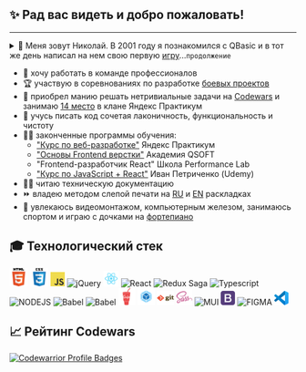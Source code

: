 ## ✨ Рад вас видеть и добро пожаловать!
***
 <details>
  <summary>📝 Меня зовут Николай. В 2001 году я познакомился с QBasic и в тот же день написал на нем свою первую <a href="https://github.com/NikolayMishaev/pc-simulator-game" title="репозиторий игры">игру</a>...<code>продолжение</code></summary>
Мне нравилось писать код и я работал над продолжением, выбрав DarkBasic. Но доделать игру не удалось, т.к. началась подготовка к поступлению в институт. Родители не хотели нарушать династию агрономов в поколении :) Несколько лет я работал по специальности. У меня появилась семья и дети. Я хотел бы вернуться к программированию, но на тот момент не мог себе позволить учиться снова. Еще 10 лет я отдал транспортной компании. Мне всегда хотелось использовать свой потенциал. Как-то раз я увидел рекламу Яндекс Практикума, который привлек мое внимание и убедил в осуществлении мечты. Я решил рискнуть и изменить свою жизнь. С интересом прошел обучение. И спустя 20 летний перерыв, с радостью возвращаюсь к хобби детства, чтобы превратить его в любимую работу!
</details>

- :briefcase: хочу работать в команде профессионалов
- :trophy: участвую в соревнованиях по разработке [боевых проектов](https://github.com/NikolayMishaev/BBBS "репозиторий верстки сайта «Старшие Братья Старшие Сестры»")
- :key: приобрел манию решать нетривиальные задачи на [Codewars](https://www.codewars.com/users/NikolayMishaev "мой профиль на Codewars") и занимаю [14 место](https://disk.yandex.ru/i/YM3ENReCRffZdQ "таблица с рейтингом") в клане Яндекс Практикум
- :dart: учусь писать код сочетая лаконичность, функциональность и чистоту
- 👨‍🎓 законченные программы обучения: 
    - ["Курс по веб-разработке"](https://disk.yandex.ru/i/IjNNkBJhovri1w "диплом об окончании") Яндекс Практикум
    - ["Основы Frontend верстки"](https://disk.yandex.ru/i/9FBiSZU0fS1Tqg "диплом об окончании") Академия QSOFT
    - "Frontend-разработчик React" Школа Performance Lab
    -  ["Курс по JavaScript + React"](https://disk.yandex.ru/i/D-r5Z90s1dF99A "сертификат об окончании") Иван Петриченко (Udemy)
- 🕵️‍♂️ читаю техническую документацию
- ⏩ владею методом слепой печати на [RU](https://disk.yandex.ru/i/7RXexxQOoae9ZA "сертификат теста печати") и [EN](https://disk.yandex.ru/i/bI7jfEPjlvC-rg "сертификат теста печати") раскладках
- 🎥 увлекаюсь видеомонтажом, компьютерным железом, занимаюсь спортом и играю с дочками на [фортепиано](https://youtu.be/UHtE-Ha_QPY "ролик моей игры")

## 🎓 Технологический стек
<p>
    <img src="https://raw.githubusercontent.com/github/explore/80688e429a7d4ef2fca1e82350fe8e3517d3494d/topics/html/html.png" alt="HTML" height="32" title="HTML">
    <img src="https://raw.githubusercontent.com/github/explore/80688e429a7d4ef2fca1e82350fe8e3517d3494d/topics/css/css.png" alt="CSS" height="32" title="CSS">
 <img src="https://raw.githubusercontent.com/github/explore/80688e429a7d4ef2fca1e82350fe8e3517d3494d/topics/javascript/javascript.png" alt="Javascript" height="25" title="JAVASCRIPT">
  <img src="https://www.pnguniverse.com/wp-content/uploads/2020/10/jQuery-Logo.png" alt="jQuery" width="70" height="25" title='JQUERY'>
  <img src="https://raw.githubusercontent.com/github/explore/80688e429a7d4ef2fca1e82350fe8e3517d3494d/topics/react/react.png" alt="React" height="27" title='REACT.js'>
    <img src="https://pbs.twimg.com/media/D8ysskzX4AYURAR.png" alt="React" height="25" title='Redux'>
    <img src="https://1.bp.blogspot.com/-9BW-rKNA1Bo/WX1qIYZc1WI/AAAAAAAAAeQ/_zk7dH30WvglCQwMeNxvxSoYnEl74cABgCLcBGAs/s400/sagas.png" alt="Redux Saga" height="25" title='Redux Saga'>
    <img src="https://logema.org/local/templates/.default/img/outsource/typescript.svg" alt="Typescript" height="22" title='Typescript'>
  <img src="https://raw.githubusercontent.com/dereknguyen269/dereknguyen269/master/images/nodejs.png" alt="NODEJS" height="28" title="NODE.js">
  <img src="https://camo.githubusercontent.com/472451cf748d80f8adc903c7f81e0386a0ec9569191fad0f90b626b0b50ed444/68747470733a2f2f696d672e736869656c64732e696f2f62616467652f2d457870726573732d3030303030303f6c6f676f3d65787072657373266c6f676f436f6c6f723d7768697465" alt="Babel" height="27" width=90" title="EXPRESS">
      <img src="https://camo.githubusercontent.com/c752788418bd2eacd1e553b449e32ef86db0817f9af5898dcece6006e1450f58/68747470733a2f2f696d672e736869656c64732e696f2f62616467652f2d4d6f6e676f44422d3536613134623f6c6f676f3d6d6f6e676f6462266c6f676f436f6c6f723d7768697465" alt="Babel" height="25" width="100" title="MONGODB">
 <img src="https://raw.githubusercontent.com/github/explore/80688e429a7d4ef2fca1e82350fe8e3517d3494d/topics/gulp/gulp.png" alt="GULP" height="30" title="GULP">
 <img src="https://raw.githubusercontent.com/github/explore/80688e429a7d4ef2fca1e82350fe8e3517d3494d/topics/webpack/webpack.png" alt="Webpack" height="30" title="WEBPACK">
 <img src="https://raw.githubusercontent.com/github/explore/80688e429a7d4ef2fca1e82350fe8e3517d3494d/topics/git/git.png" alt="git" width="30" height="25" title="GIT">
        <img src="https://raw.githubusercontent.com/github/explore/80688e429a7d4ef2fca1e82350fe8e3517d3494d/topics/sass/sass.png" alt="SASS" height="28" title="SASS">
        <img src="https://avatars.mds.yandex.net/i?id=67730794e9559bc3872fdec07c4afd74-5560397-images-thumbs&n=13" alt="MUI" height="25" title="MUI">
    <img src="https://raw.githubusercontent.com/github/explore/80688e429a7d4ef2fca1e82350fe8e3517d3494d/topics/bootstrap/bootstrap.png" alt="BOOTSTRAP" height="25" title="BOOTSTRAP">
      <img src="https://4.bp.blogspot.com/-LiJZ5I8E7K8/XIe_GeI5glI/AAAAAAAAIuw/4Awu8j8r0P8TKBXzyxyslHEfplOlK9-6QCK4BGAYYCw/s640/icon%2Bfigma%2Bvector.png" alt="FIGMA" height="25" title="FIGMA">
    <img src="https://raw.githubusercontent.com/github/explore/80688e429a7d4ef2fca1e82350fe8e3517d3494d/topics/visual-studio-code/visual-studio-code.png" alt="VS Code" height="25" title = VS_CODE>
    
<p/>

## :chart_with_upwards_trend: Рейтинг Codewars
[![Codewarrior Profile Badges](https://www.codewars.com/users/NikolayMishaev/badges/large)](https://www.codewars.com/users/NikolayMishaev) 
